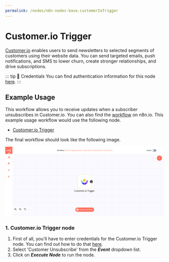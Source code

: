 ```yaml
---
permalink: /nodes/n8n-nodes-base.customerIoTrigger
---
```


# Customer.io Trigger

[Customer.io](https://customer.io/) enables users to send newsletters to selected segments of customers using their website data. You can send targeted emails, push notifications, and SMS to lower churn, create stronger relationships, and drive subscriptions.

::: tip 🔑 Credentials
You can find authentication information for this node [here](../../../credentials/CustomerIo/README.md).
:::

## Example Usage

This workflow allows you to receive updates when a subscriber unsubscribes in Customer.io. You can also find the [workflow](https://n8n.io/workflows/645) on n8n.io. This example usage workflow would use the following node.
- [Customer.io Trigger]()

The final workflow should look like the following image.

![A workflow with the Customer.io Trigger node](./workflow.png)

### 1. Customer.io Trigger node

1. First of all, you'll have to enter credentials for the Customer.io Trigger node. You can find out how to do that [here](../../../credentials/CustomerIo/README.md).
2. Select 'Customer Unsubscribe' from the ***Event*** dropdown list.
3. Click on ***Execute Node*** to run the node.